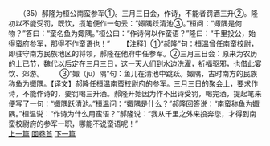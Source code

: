 　　（35）郝隆为桓公南蛮参军①。三月三日会，作诗，不能者罚酒三升②。隆初以不能受罚，既饮，揽笔便作一句云：“娵隅跃清池③。”桓问：“娵隅是何物？”答曰：“蛮名鱼为娵隅。”桓公曰：“作诗何以作蛮语？”隆曰：“千里投公，始得蛮府参军，那得不作蛮语也！”
　　【注释】①“郝隆”句：桓温曾任南蛮校尉，即驻守南方民族地区的将领，郝隆在他府中任参军。②三月三日会：原来为农历的上已节，魏代以后定在三月三日，这一天人们到水边洗濯，祈福驱邪，也借此宴饮、郊游。
　　③“娵（jū）隅”句：鱼儿在清池中跳跃。娵隅，古时南方的民族称鱼为娵隅。【译文】郝隆任桓温南蛮校尉府的参军。三月三日的聚会上，要求作诗，不能作诗的，要罚喝三升酒。郝隆开始因为作不出诗受罚，喝完酒，提起笔来便写了一句：“娵隅跃清池。”桓温问：“娵隅是什么？”郝隆回答说：“南蛮称鱼为娵隅。”桓温说：“作诗为什么用蛮语？”郝隆说：“我从千里之外来投奔您，才得到南蛮校尉府的参军一职，哪能不说蛮语呢！”
<br>[上一篇](25_34) [回卷首](25_00) [下一篇](25_36)
